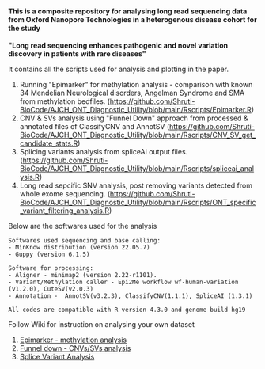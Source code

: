 #### This is a composite repository for analysing long read sequencing data from Oxford Nanopore Technologies in a heterogenous disease cohort for the study ####
**"Long read sequencing enhances pathogenic and novel variation discovery in patients with rare diseases"** 

It contains all the scripts used for analysis and plotting in the paper. 
1. Running "Epimarker" for methylation analysis - comparison with known 34 Mendelian Neurological disorders, Angelman Syndrome and SMA from methylation bedfiles. (https://github.com/Shruti-BioCode/AJCH_ONT_Diagnostic_Utility/blob/main/Rscripts/Epimarker.R)
2. CNV & SVs analysis using "Funnel Down" approach from processed & annotated files of ClassifyCNV and AnnotSV (https://github.com/Shruti-BioCode/AJCH_ONT_Diagnostic_Utility/blob/main/Rscripts/CNV_SV_get_candidate_stats.R)
3. Splicing variants analysis from spliceAi output files. (https://github.com/Shruti-BioCode/AJCH_ONT_Diagnostic_Utility/blob/main/Rscripts/spliceai_analysis.R)
4. Long read sepcific SNV analysis, post removing variants detected from whole exome sequencing. (https://github.com/Shruti-BioCode/AJCH_ONT_Diagnostic_Utility/blob/main/Rscripts/ONT_specific_variant_filtering_analysis.R)

Below are the softwares used for the analysis
```
Softwares used sequencing and base calling:
- MinKnow distribution (version 22.05.7)
- Guppy (version 6.1.5)

Software for processing:
- Aligner - minimap2 (version 2.22-r1101).
- Variant/Methylation caller - Epi2Me workflow wf-human-variation (v1.2.0), CuteSV(v2.0.3)
- Annotation -  AnnotSV(v3.2.3), ClassifyCNV(1.1.1), SpliceAI (1.3.1)

All codes are compatible with R version 4.3.0 and genome build hg19
```

Follow Wiki for instruction on analysing your own dataset  
1. [Epimarker - methylation analysis](https://github.com/Shruti-BioCode/AJCH_ONT_Diagnostic_Utility/wiki/Epimarker-%E2%80%90-methylation-analysis)
2. [Funnel down - CNVs/SVs analysis](https://github.com/Shruti-BioCode/AJCH_ONT_Diagnostic_Utility/wiki/Funnel-Down-Filtering-%E2%80%90-CNVs---SVs)
3. [Splice Variant Analysis](https://github.com/Shruti-BioCode/AJCH_ONT_Diagnostic_Utility/wiki/Splice-Variant-Analysis)
